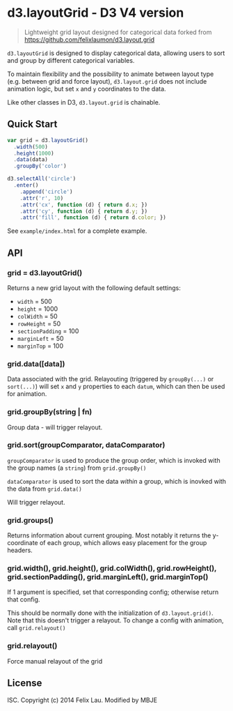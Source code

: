 # d3.layoutGrid - D3 V4 version

> Lightweight grid layout designed for categorical data
> forked from https://github.com/felixlaumon/d3.layout.grid


`d3.layoutGrid` is designed to display categorical data, allowing users to sort and group by different categorical variables.

To maintain flexibility and the possibility to animate between layout type (e.g. between grid and force layout), `d3.layout.grid` does not include animation logic, but set `x` and `y` coordinates to the data.

Like other classes in D3, `d3.layout.grid` is chainable.

## Quick Start

````js
var grid = d3.layoutGrid()
  .width(500)
  .height(1000)
  .data(data)
  .groupBy('color')

d3.selectAll('circle')
  .enter()
    .append('circle')
    .attr('r', 10)
    .attr('cx', function (d) { return d.x; })
    .attr('cy', function (d) { return d.y; })
    .attr('fill', function (d) { return d.color; })
````

See `example/index.html` for a complete example.

## API

### grid = d3.layoutGrid()

Returns a new grid layout with the following default settings:

- `width` = 500
- `height` = 1000
- `colWidth` = 50
- `rowHeight` = 50
- `sectionPadding` = 100
- `marginLeft` = 50
- `marginTop` = 100

### grid.data([data])

Data associated with the grid. Relayouting (triggered by `groupBy(...)` or `sort(...)`) will set `x` and `y` properties to each `datum`, which can then be used for animation.

### grid.groupBy(string | fn)

Group data - will trigger relayout.

### grid.sort(groupComparator, dataComparator)

`groupComparator` is used to produce the group order, which is invoked with the group names (a `string`) from `grid.groupBy()`

`dataComparator` is used to sort the data *within* a group, which is inovked with the data from `grid.data()`

Will trigger relayout.

### grid.groups()

Returns information about current grouping. Most notably it returns the y-coordinate of each group, which allows easy placement for the group headers.

### grid.width(), grid.height(), grid.colWidth(), grid.rowHeight(), grid.sectionPadding(), grid.marginLeft(), grid.marginTop()

If 1 argument is specified, set that corresponding config; otherwise return that config.

This should be normally done with the initialization of `d3.layout.grid()`. Note that this doesn't trigger a relayout. To change a config with animation, call `grid.relayout()`

### grid.relayout()

Force manual relayout of the grid

## License

ISC. Copyright (c) 2014 Felix Lau.
Modified by MBJE
